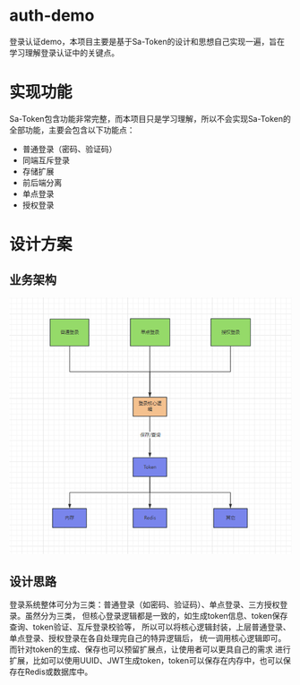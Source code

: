 # auth-demo
登录认证demo，本项目主要是基于Sa-Token的设计和思想自己实现一遍，旨在学习理解登录认证中的关键点。
# 实现功能
Sa-Token包含功能非常完整，而本项目只是学习理解，所以不会实现Sa-Token的全部功能，主要会包含以下功能点：
- 普通登录（密码、验证码）
- 同端互斥登录
- 存储扩展
- 前后端分离
- 单点登录
- 授权登录
# 设计方案
## 业务架构
![img.png](img.png)
## 设计思路
登录系统整体可分为三类：普通登录（如密码、验证码）、单点登录、三方授权登录。虽然分为三类，
但核心登录逻辑都是一致的，如生成token信息、token保存查询、token验证、互斥登录校验等，
所以可以将核心逻辑封装，上层普通登录、单点登录、授权登录在各自处理完自己的特异逻辑后，
统一调用核心逻辑即可。而针对token的生成、保存也可以预留扩展点，让使用者可以更具自己的需求
进行扩展，比如可以使用UUID、JWT生成token，token可以保存在内存中，也可以保存在Redis或数据库中。